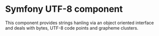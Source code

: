 Symfony UTF-8 component
=======================

This component provides strings hanling via an object oriented interface
and deals with bytes, UTF-8 code points and grapheme clusters.
